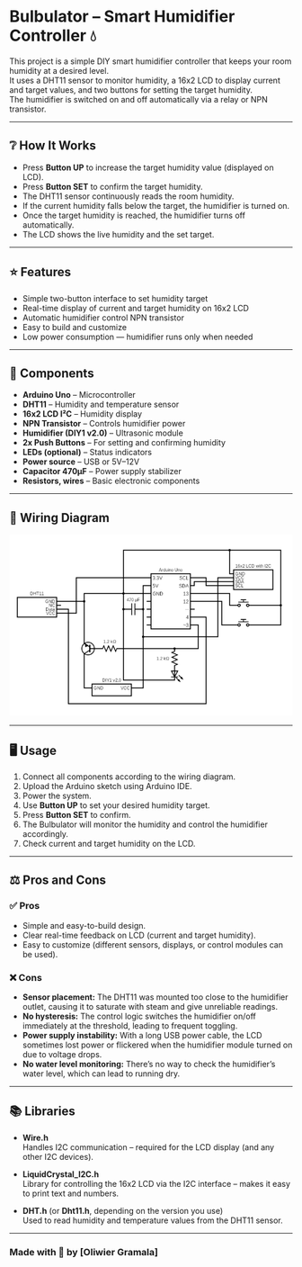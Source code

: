 # Bulbulator – Smart Humidifier Controller 💧

This project is a simple DIY smart humidifier controller that keeps your room humidity at a desired level.  
It uses a DHT11 sensor to monitor humidity, a 16x2 LCD to display current and target values, and two buttons for setting the target humidity.  
The humidifier is switched on and off automatically via a relay or NPN transistor.

---

## ❔ How It Works

- Press **Button UP** to increase the target humidity value (displayed on LCD).  
- Press **Button SET** to confirm the target humidity.  
- The DHT11 sensor continuously reads the room humidity.  
- If the current humidity falls below the target, the humidifier is turned on.  
- Once the target humidity is reached, the humidifier turns off automatically.  
- The LCD shows the live humidity and the set target.  

---

## ⭐ Features

- Simple two-button interface to set humidity target  
- Real-time display of current and target humidity on 16x2 LCD  
- Automatic humidifier control NPN transistor  
- Easy to build and customize  
- Low power consumption — humidifier runs only when needed  

---

## 🧰 Components

- **Arduino Uno** – Microcontroller  
- **DHT11** – Humidity and temperature sensor  
- **16x2 LCD I²C** – Humidity display  
- **NPN Transistor** – Controls humidifier power  
- **Humidifier (DIY1 v2.0)** – Ultrasonic module  
- **2x Push Buttons** – For setting and confirming humidity  
- **LEDs (optional)** – Status indicators  
- **Power source** – USB or 5V–12V  
- **Capacitor 470μF** – Power supply stabilizer  
- **Resistors, wires** – Basic electronic components  

---

## 🔌 Wiring Diagram
<p align="center">
  <img src="CircuitDiagram.png" alt="Wiring Diagram" />
</p>

---

## 🖥️ Usage

1. Connect all components according to the wiring diagram.  
2. Upload the Arduino sketch using Arduino IDE.  
3. Power the system.  
4. Use **Button UP** to set your desired humidity target.  
5. Press **Button SET** to confirm.  
6. The Bulbulator will monitor the humidity and control the humidifier accordingly.  
7. Check current and target humidity on the LCD.  

---

## ⚖ Pros and Cons

### ✅ Pros
- Simple and easy-to-build design.  
- Clear real-time feedback on LCD (current and target humidity).  
- Easy to customize (different sensors, displays, or control modules can be used).  

### ❌ Cons
- **Sensor placement:** The DHT11 was mounted too close to the humidifier outlet, causing it to saturate with steam and give unreliable readings.  
- **No hysteresis:** The control logic switches the humidifier on/off immediately at the threshold, leading to frequent toggling.  
- **Power supply instability:** With a long USB power cable, the LCD sometimes lost power or flickered when the humidifier module turned on due to voltage drops.
- **No water level monitoring:** There’s no way to check the humidifier’s water level, which can lead to running dry.  

---

## 📚 Libraries

- **Wire.h**  
  Handles I2C communication – required for the LCD display (and any other I2C devices).  

- **LiquidCrystal_I2C.h**  
  Library for controlling the 16x2 LCD via the I2C interface – makes it easy to print text and numbers.  

- **DHT.h** (or **Dht11.h**, depending on the version you use)  
  Used to read humidity and temperature values from the DHT11 sensor.  

---

### Made with 💙 by [Oliwier Gramala]  
